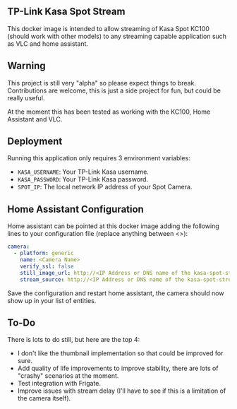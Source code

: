 ## TP-Link Kasa Spot Stream
This docker image is intended to allow streaming of Kasa Spot KC100 (should work with other models) to any streaming capable application such as VLC and home assistant.

## Warning
This project is still very "alpha" so please expect things to break. Contributions are welcome, this is just a side project for fun, but could be really useful.

At the moment this has been tested as working with the KC100, Home Assistant and VLC.

## Deployment
Running this application only requires 3 environment variables:
- `KASA_USERNAME`: Your TP-Link Kasa username.
- `KASA_PASSWORD`: Your TP-Link Kasa password.
- `SPOT_IP`: The local network IP address of your Spot Camera.

## Home Assistant Configuration
Home assistant can be pointed at this docker image adding the following lines to your configuration file (replace anything between <>):
```yaml
camera:
  - platform: generic
    name: <Camera Name>
    verify_ssl: false
    still_image_url: http://<IP Address or DNS name of the kasa-spot-stream docker container>:<Port, default is 8080>/thumbnail
    stream_source: http://<IP Address or DNS name of the kasa-spot-stream docker container>:<Port, default is 8080>/video
```
Save the configuration and restart home assistant, the camera should now show up in your list of entities.

## To-Do
There is lots to do still, but here are the top 4:
- I don't like the thumbnail implementation so that could be improved for sure.
- Add quality of life improvements to improve stability, there are lots of "crashy" scenarios at the moment.
- Test integration with Frigate.
- Improve issues with stream delay (I'll have to see if this is a limitation of the camera itself).